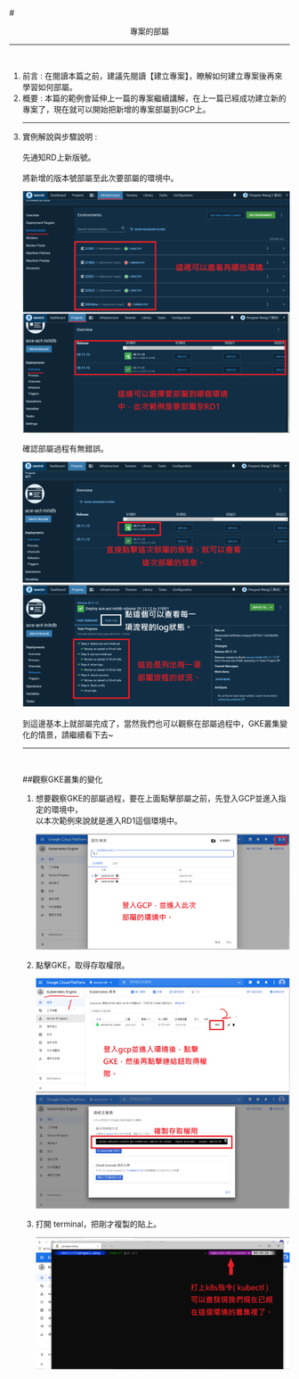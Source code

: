 #<center>專案的部屬</center>
<hr>
<br>
<ol>
<li>前言 : 在閱讀本篇之前，建議先閱讀【建立專案】，瞭解如何建立專案後再來學習如何部屬。 
<li>概要 : 本篇的範例會延伸上一篇的專案繼續講解，在上一篇已經成功建立新的專案了，現在就可以開始把新增的專案部屬到GCP上。
<hr>
<li> 實例解說與步驟說明 :
<br><br>
<Step1> 先通知RD上新版號。
<br><br>
<Step2> 將新增的版本號部屬至此次要部屬的環境中。

![image.png](/.attachments/image-312d8359-ddb4-45ef-b8e0-e4a2c7726553.png)
![image.png](/.attachments/image-775b7334-cca0-4841-aecf-9c870e3d959f.png)

<Step3> 確認部屬過程有無錯誤。

![image.png](/.attachments/image-39a395bf-7188-49ba-870c-29babe2824df.png)
![image.png](/.attachments/image-05a0c032-5754-4a08-ac65-8ed1fc048293.png)
<br><br>
到這邊基本上就部屬完成了，當然我們也可以觀察在部屬過程中，GKE叢集變化的情景，請繼續看下去~
<hr>
<br>

##觀察GKE叢集的變化
<ol>
<li>想要觀察GKE的部屬過程，要在上面<Step2>點擊部屬之前，先登入GCP並進入指定的環境中，<br>以本次範例來說就是進入RD1這個環境中。

![image.png](/.attachments/image-9dabedea-3e9c-44a2-8834-e36e67f37c85.png)
<li> 點擊GKE，取得存取權限。

![image.png](/.attachments/image-77cc562d-bb93-43be-849f-fbccd3b6d7a0.png)
![image.png](/.attachments/image-a7742a66-fabc-4eab-85bd-03c1d8023498.png)
<li> 打開 terminal，把剛才複製的貼上。

![image.png](/.attachments/image-2a479bfa-0436-4a44-bfc0-a50b1d3eb408.png)
</ol>
</ol>






